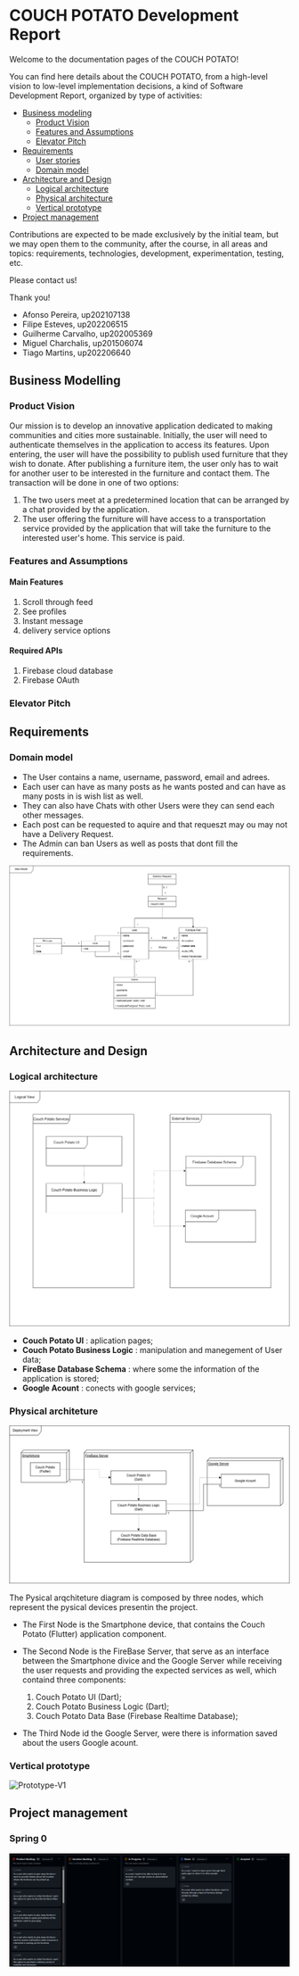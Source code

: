 # COUCH POTATO Development Report

Welcome to the documentation pages of the COUCH POTATO!

You can find here details about the COUCH POTATO, from a high-level vision to low-level implementation decisions, a kind of Software Development Report, organized by type of activities:

- [Business modeling](#Business-Modelling)
  - [Product Vision](#Product-Vision)
  - [Features and Assumptions](#Features-and-Assumptions)
  - [Elevator Pitch](#Elevator-pitch)
- [Requirements](#Requirements)
  - [User stories](#User-stories)
  - [Domain model](#Domain-model)
- [Architecture and Design](#Architecture-And-Design)
  - [Logical architecture](#Logical-Architecture)
  - [Physical architecture](#Physical-Architecture)
  - [Vertical prototype](#Vertical-Prototype)
- [Project management](#Project-Management)

Contributions are expected to be made exclusively by the initial team, but we may open them to the community, after the course, in all areas and topics: requirements, technologies, development, experimentation, testing, etc.

Please contact us!

Thank you!

- Afonso Pereira, up202107138
- Filipe Esteves, up202206515
- Guilherme Carvalho, up202005369
- Miguel Charchalis, up201506074
- Tiago Martins, up202206640

## Business Modelling

### Product Vision

Our mission is to develop an innovative application dedicated to making communities and cities more sustainable. Initially, the user will need to authenticate themselves in the application to access its features. Upon entering, the user will have the possibility to publish used furniture that they wish to donate. After publishing a furniture item, the user only has to wait for another user to be interested in the furniture and contact them. The transaction will be done in one of two options:

1. The two users meet at a predetermined location that can be arranged by a chat provided by the application.
2. The user offering the furniture will have access to a transportation service provided by the application that will take the furniture to the interested user's home. This service is paid.

### Features and Assumptions

#### Main Features

1. Scroll through feed
2. See profiles
3. Instant message
4. delivery service options

#### Required APIs

1. Firebase cloud database
2. Firebase OAuth

### Elevator Pitch

## Requirements

### Domain model

- The User contains a name, username, password, email and adrees.
- Each user can have as many posts as he wants posted and can have as many posts in is wish list as well.
- They can also have Chats with other Users were they can send each other messages.
- Each post can be requested to aquire and that requeszt may ou may not have a Delivery Request.
- The Admin can ban Users as well as posts that dont fill the requirements.

![Logical architecture UML](./Assets/Domain%20Modeling.drawio.png)

## Architecture and Design

### Logical architecture

![Logical architecture UML](./Assets/Logical%20architecture.drawio.png)

- **Couch Potato UI** : aplication pages;
- **Couch Potato Business Logic** : manipulation and manegement of User data;
- **FireBase Database Schema** : where some the information of the application is stored;
- **Google Acount** : conects with google services;

### Physical architeture

![Phiysical architeture UML](./Assets/Physical%20architecture.drawio.png)

The Pysical arqchiteture diagram is composed by three nodes, which represent the pysical devices presentin the project.

- The First Node is the Smartphone device, that contains the Couch Potato (Flutter) application component.

- The Second Node is the FireBase Server, that serve as an interface between the Smartphone divice and the Google Server while receiving the user requests and providing the expected services as well, which containd three components:

  1. Couch Potato UI (Dart);
  2. Couch Potato Business Logic (Dart);
  3. Couch Potato Data Base (Firebase Realtime Database);

- The Third Node id the Google Server, were there is information saved about the users Google acount.

### Vertical prototype

![Prototype-V1](./Assets/acceptance_test.gif)

## Project management
### Spring 0
![DashBoard-S0](./Assets/DashBoard-s0.png)
